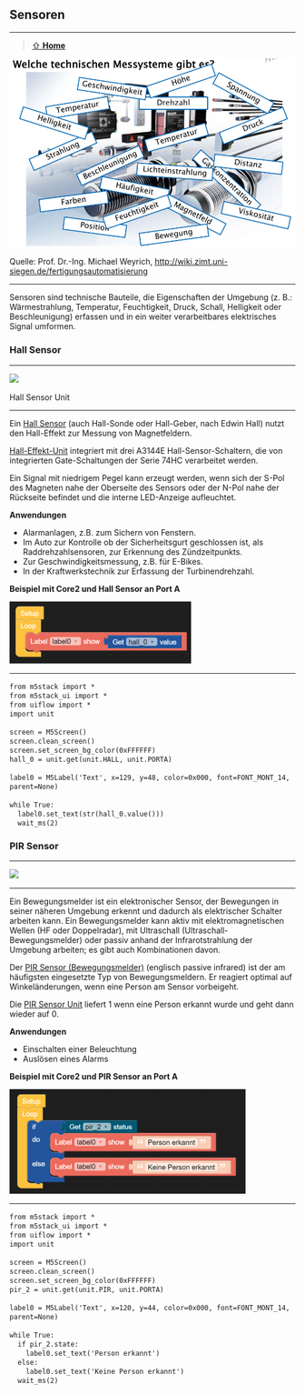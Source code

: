 Sensoren
--------
***

> [⇧ **Home**](https://github.com/iotkitv3/intro)

![](https://raw.githubusercontent.com/iotkitv3/intro/main/images/Messysteme.png)

Quelle: Prof. Dr.-Ing. Michael Weyrich, http://wiki.zimt.uni-siegen.de/fertigungsautomatisierung

- - -

Sensoren sind technische Bauteile, die Eigenschaften der Umgebung (z. B.: Wärmestrahlung, Temperatur, Feuchtigkeit, Druck, Schall, Helligkeit oder Beschleunigung) erfassen und in ein weiter verarbeitbares elektrisches Signal umformen.

### Hall Sensor 
***

![](https://static-cdn.m5stack.com/resource/docs/static/assets/img/product_pics/unit/hall/hall_unit.webp) 

Hall Sensor Unit

- - - 

Ein [Hall Sensor](http://de.wikipedia.org/wiki/Hall-Sensor) (auch Hall-Sonde oder Hall-Geber, nach Edwin Hall) nutzt den Hall-Effekt zur Messung von Magnetfeldern.

[Hall-Effekt-Unit](https://docs.m5stack.com/en/unit/hall) integriert mit drei A3144E Hall-Sensor-Schaltern, die von integrierten Gate-Schaltungen der Serie 74HC verarbeitet werden.

Ein Signal mit niedrigem Pegel kann erzeugt werden, wenn sich der S-Pol des Magneten nahe der Oberseite des Sensors oder der N-Pol nahe der Rückseite befindet und die interne LED-Anzeige aufleuchtet.

**Anwendungen**

*   Alarmanlagen, z.B. zum Sichern von Fenstern.
*   Im Auto zur Kontrolle ob der Sicherheitsgurt geschlossen ist, als Raddrehzahlsensoren, zur Erkennung des Zündzeitpunkts.
*   Zur Geschwindigkeitsmessung, z.B. für E-Bikes.
*   In der Kraftwerkstechnik zur Erfassung der Turbinendrehzahl.

**Beispiel mit Core2 und Hall Sensor an Port A**

![](images/hall-sensor.png)

- - -

    from m5stack import *
    from m5stack_ui import *
    from uiflow import *
    import unit
    
    screen = M5Screen()
    screen.clean_screen()
    screen.set_screen_bg_color(0xFFFFFF)
    hall_0 = unit.get(unit.HALL, unit.PORTA)
    
    label0 = M5Label('Text', x=129, y=48, color=0x000, font=FONT_MONT_14, parent=None)
    
    while True:
      label0.set_text(str(hall_0.value()))
      wait_ms(2)

### PIR Sensor 
***

![](https://static-cdn.m5stack.com/resource/docs/static/assets/img/product_pics/unit/pir/unit_pir_01.webp)

- - -

Ein Bewegungsmelder ist ein elektronischer Sensor, der Bewegungen in seiner näheren Umgebung erkennt und dadurch als elektrischer Schalter arbeiten kann. Ein Bewegungsmelder kann aktiv mit elektromagnetischen Wellen (HF oder Doppelradar), mit Ultraschall (Ultraschall-Bewegungsmelder) oder passiv anhand der Infrarotstrahlung der Umgebung arbeiten; es gibt auch Kombinationen davon.

Der [PIR Sensor (Bewegungsmelder)](http://de.wikipedia.org/wiki/Bewegungsmelder) (englisch passive infrared) ist der am häufigsten eingesetzte Typ von Bewegungsmeldern. Er reagiert optimal auf Winkeländerungen, wenn eine Person am Sensor vorbeigeht. 

Die [PIR Sensor Unit](https://docs.m5stack.com/en/unit/pir) liefert 1 wenn eine Person erkannt wurde und geht dann wieder auf 0.

**Anwendungen**

*   Einschalten einer Beleuchtung
*   Auslösen eines Alarms

**Beispiel mit Core2 und PIR Sensor an Port A**

![](images/pir-sensor.png)

- - -

    from m5stack import *
    from m5stack_ui import *
    from uiflow import *
    import unit
    
    screen = M5Screen()
    screen.clean_screen()
    screen.set_screen_bg_color(0xFFFFFF)
    pir_2 = unit.get(unit.PIR, unit.PORTA)
    
    label0 = M5Label('Text', x=120, y=44, color=0x000, font=FONT_MONT_14, parent=None)
    
    while True:
      if pir_2.state:
        label0.set_text('Person erkannt')
      else:
        label0.set_text('Keine Person erkannt')
      wait_ms(2)

